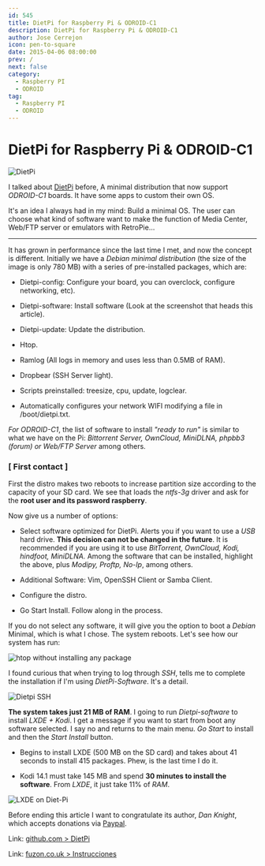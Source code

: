 ```yaml
---
id: 545
title: DietPi for Raspberry Pi & ODROID-C1
description: DietPi for Raspberry Pi & ODROID-C1
author: Jose Cerrejon
icon: pen-to-square
date: 2015-04-06 08:00:00
prev: /
next: false
category:
  - Raspberry PI
  - ODROID
tag:
  - Raspberry PI
  - ODROID
---
```


# DietPi for Raspberry Pi & ODROID-C1

![DietPi](/images/2015/04/dietpi.png)

I talked about [DietPi](/post.php?id=445) before, A minimal distribution that now support *ODROID-C1* boards. It have some apps to custom their own OS.

It's an idea I always had in my mind: Build a minimal OS. The user can choose what kind of software want to make the function of Media Center, Web/FTP server or emulators with RetroPie...

- - -
It has grown in performance since the last time I met, and now the concept is different. Initially we have a *Debian minimal distribution* (the size of the image is only 780 MB) with a series of pre-installed packages, which are:

* Dietpi-config: Configure your board, you can overclock, configure networking, etc).

* Dietpi-software: Install software (Look at the screenshot that heads this article).

* Dietpi-update: Update the distribution.

* Htop.

* Ramlog (All logs in memory and uses less than 0.5MB of RAM).

* Dropbear (SSH Server light).

* Scripts preinstalled: treesize, cpu, update, logclear.

* Automatically configures your network WIFI modifying a file in /boot/dietpi.txt.

*For ODROID-C1*, the list of software to install *"ready to run"* is similar to what we have on the Pi: *Bittorrent Server, OwnCloud, MiniDLNA, phpbb3 (forum) or Web/FTP Server* among others.

### [ First contact ]

First the distro makes two reboots to increase partition size according to the capacity of your SD card. We see that loads the *ntfs-3g* driver and ask for the **root user and its password raspberry**.

Now give us a number of options:

* Select software optimized for DietPi. Alerts you if you want to use a *USB* hard drive. **This decision can not be changed in the future**. It is recommended if you are using it to use *BitTorrent, OwnCloud, Kodi, hindfoot, MiniDLNA.* Among the software that can be installed, highlight the above, plus *Modipy, Proftp, No-Ip*, among others.

* Additional Software: Vim, OpenSSH Client or Samba Client.

* Configure the distro.

* Go Start Install. Follow along in the process.

If you do not select any software, it will give you the option to boot a *Debian* Minimal, which is what I chose. The system reboots. Let's see how our system has run:

![htop without installing any package](/images/2015/04/dietpi_res.jpg "htop without installing any package")

I found curious that when trying to log through *SSH*, tells me to complete the installation if I'm using *DietPi-Software*. It's a detail.

![Dietpi SSH](/images/2015/04/diet_pi_ssh.png)

**The system takes just 21 MB of RAM**. I going to run *Dietpi-software* to install *LXDE + Kodi*. I get a message if you want to start from boot any software selected. I say no and returns to the main menu. *Go Start* to install and then the *Start Install* button.

* Begins to install LXDE (500 MB on the SD card) and takes about 41 seconds to install 415 packages. Phew, is the last time I do it.

* Kodi 14.1 must take 145 MB and spend **30 minutes to install the software**. From *LXDE*, it just take 11% of *RAM*.

![LXDE on Diet-Pi](/images/2015/04/dietpi_lxde.jpg "LXDE on Diet-Pi")

Before ending this article I want to congratulate its author, *Dan Knight*, which accepts donations via [Paypal](https://www.paypal.com/cgi-bin/webscr?cmd=_s-xclick&hosted_button_id=QHPXNR8DDQKGJ).

Link: [github.com > DietPi](https://github.com/Fourdee/DietPi)

Link: [fuzon.co.uk > Instrucciones](http://fuzon.co.uk/phpbb/viewtopic.php?f=8&t=9)
